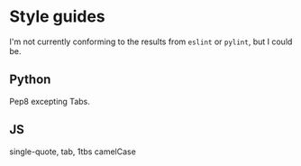 # Style guides

I'm not currently conforming to the results
from `eslint` or `pylint`, but I could be.

## Python

Pep8 excepting Tabs.

## JS

single-quote, tab, 1tbs camelCase
